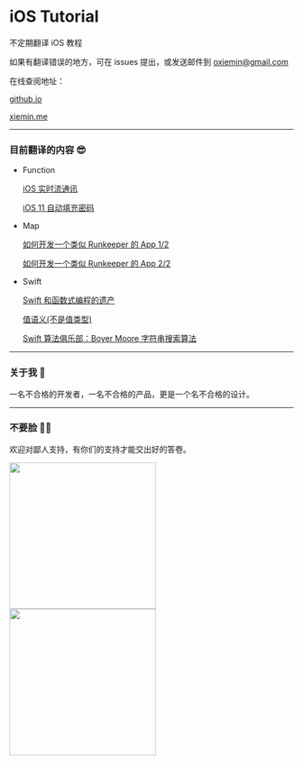 # iOS Tutorial

不定期翻译 iOS 教程

如果有翻译错误的地方，可在 issues 提出，或发送邮件到 [oxiemin@gmail.com](mailto:oxiemin@gmail.com)

在线查阅地址：

[github.io](https://alexxtse.github.io/iOS-Tutorial/)

[xiemin.me](http://xiemin.me/ios-tutorial/)

---

### 目前翻译的内容 😎

* Function

	[iOS 实时流通讯](https://alexxtse.github.io/iOS-Tutorial/function/real-time-communication-with-streams-tutorial-for-ios.html)
	
	[iOS 11 自动填充密码](https://alexxtse.github.io/iOS-Tutorial/function/ios-11-password-autofill.html)
	
* Map

	[如何开发一个类似 Runkeeper 的 App 1/2](https://alexxtse.github.io/iOS-Tutorial/map/make-app-like-runkeeper-part-1-2.html)
	
	[如何开发一个类似 Runkeeper 的 App 2/2](https://alexxtse.github.io/iOS-Tutorial/map/make-app-like-runkeeper-part-2-2.html)

* Swift

	[Swift 和函数式编程的遗产](https://alexxtse.github.io/iOS-Tutorial/swift/tryswift-rob-napier-swift-legacy-functional-programming.html)

	[值语义(不是值类型)](https://alexxtse.github.io/iOS-Tutorial/swift/swift-gallagher-value-semantics.html)
	
	[Swift 算法俱乐部：Boyer Moore 字符串搜索算法](https://alexxtse.github.io/iOS-Tutorial/swift/swift-algorithm-club-booyer-moore-string-search-algorithm.html)
	
---

### 关于我 🙂

一名不合格的开发者，一名不合格的产品，更是一个名不合格的设计。

---

### 不要脸 👨‍💻

欢迎对鄙人支持，有你们的支持才能交出好的答卷。

<img src="http://xiemin.me/ios-tutorial/assets/wechat-qrcode.png" width="260px"/>
<img src="http://xiemin.me/ios-tutorial/assets/alipay-qrcode.png" width="260px"/>




